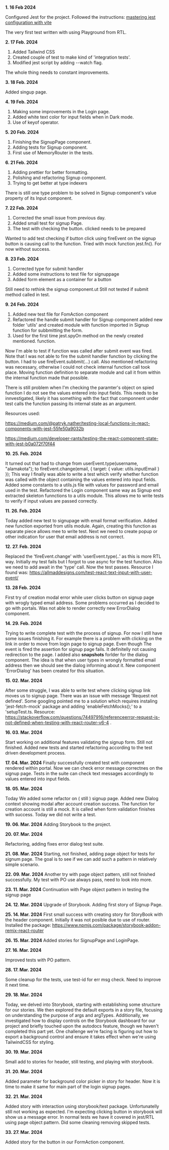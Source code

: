 **1. **16 Feb 2024****

Configured Jest for the project.
Followed the instructions: 
[mastering jest configuration with vite](https://dev.to/shmbajaj/mastering-jest-configuration-for-react-typescript-projects-with-vite-a-step-by-step-guide-4k4b)

The very first test written with using Playground from RTL.


**2. **17 Feb. 2024****



1. Added Tailwind CSS
2. Created couple of test to make kind of 'integration tests'.
3. Modified jest script by adding --watch flag.

The whole thing needs to constant improvements.


**3. **18 Feb. 2024****

Added singup page.


**4. **19 Feb. 2024****

1. Making some improvements in the Login page.
2. Added white text color for input fields when in Dark mode.
3. Use of keyof operator.

**5. **20 Feb. 2024****

1. Finishing the SignupPage component.
2. Adding tests for Signup component.
3. First use of MemoryRouter in the tests.

**6. **21 Feb. 2024****

1. Adding prettier for better formatting.
2. Polishing and refactoring Signup component.
3. Trying to get better at type indexers

There is still one type problem to be solved in Signup component's value property of its Input component.

**7. **22 Feb. 2024****

1. Corrected the small issue from previous day.
2. Added small test for signup Page.
3. The test with checking the button. clicked needs to be prepared

Wanted to add test checking if button click using fireEvent on the signup button is causing call to the function. Tried with mock function jest.fn().
For now without success.

**8. **23 Feb. 2024****

1. Corrected type for submit handler
2. Added some instructions to test file for signuppage
3. Added form element as a container for a button

Still need to rethink the signup component.ut 
Still not tested if submit method called in test.

**9. **24 Feb. 2024****

1. Added new test file for FomAction component
2. Refactored the handle submit handler for Signup component added new folder 'utils' and created module with function imported in Signup function for subbmitting the form.
3. Used for the first time jest.spyOn method on the newly created mentioned. function.

Now I'm able to test if function was called after submit event was fired. Note that I was not able to fire the submit handler function by clicking the button. I had to use fireEvent.subbmit(...) call. Also mentioned refactoring was necessary, otherwise I could not check internal function call took place. Moving function definition to separate module and call it from within the internal function made that possible.

There is still problem when I'm checking the paramter's object on spied function I do not see the values entered into input fields.
This needs to be innvestigated, likely it has something with the fact that componnent under test calls the function passing its internal state as an argument.

Resources used:

https://medium.com/@patryk.nather/testing-local-functions-in-react-components-with-jest-55fe50a9032b

https://medium.com/developer-rants/testing-the-react-component-state-with-jest-b0a072f70f44

**10. 25. Feb. 2024**

It turned out that had to change from userEvent.type(username, "alamakota"); to fireEvent.change(email, { target: { value: utils.inputEmail } });
This way I finally was able to write a test which verify whether function was called with the object containing the values entered into input fields. Added some constants to a utils.js file with values for password and email used in the test.
Refactored the Login component same way as Signup end extracted skeleton funnctions to a utils module. This allows me to write tests to verify if input values are passed correctly.


**11. 26. Feb. 2024**

Today added new test to signupage with email format verification. Added new function exported from utils module. Again, creating this function as separate piece allows mee to write test.
Next we need to create popup or other indication for user that email address is not correct.

**12. 27. Feb. 2024**

Replaced the 'fireEvent.change' with 'userEvent.type(..' as this is more RTL way. 
Initially my test fails but I forgot to use async for the test function. Also we need to add await in the 'type' call. Now the test passes.
Resource I found was: https://allmaddesigns.com/test-react-text-input-with-user-event/

**13. 28 Feb. 2024**

First try of creation modal error while user clicks button on signup page with wrogly typed email address. Some problems occurred as I decided to go with portals. Was not able to render correctly new ErrorDialog component.

**14. 29. Feb. 2024**

Trying to write complete test with the process of signup.
For now I still have some issues finishing it. For example there is a problem with clicking on the link in order to move from login page to signup page. Even though The event is fired the assertion for signup page fails. It definitelly not causing redirection to the page. I added also __snapshots__ forlder for the dialog component. The idea is that when user types in wrongly formatted email address then we should see the dialog informing about it. New component 'ErrorDialog' has been created for this situation.

**15. 02. Mar. 2024**

After some struggle, I was able to write test where clicking signup link moves us to signup page. There was an issue with message 'Request not defined'. Some googling pointed me to a solution which requires instaling 'jest-fetch-mock' package and adding 'enableFetchMocks();' to a 'setupTest.ts. Resource: https://stackoverflow.com/questions/74497916/referenceerror-request-is-not-defined-when-testing-with-react-router-v6-4 .

**16. 03. Mar. 2024**

Start working on additional features validating the signup form.
Still not finished. Added new tests and started refactoring according to the test driven development process.

**17. 04. Mar. 2024**
Finally successfully created test with component rendered within portal. Now we can check error message correctnes on the signup page.
Tests in the suite can check text messages accordingly to values entered into input fields.

**18. 05. Mar. 2024**

Today We added some refactor on ( still ) signup page. Added new Dialog context showing modal after account creation success.
The function for creation account is still a mock. It is called when form validation finishes with success.
Today we did not write a test.

**19. 06. Mar. 2024**
Adding Storybook to the project.

**20. 07. Mar. 2024**

Refactoring, adding fixes error dialog test suite.

**21. 08. Mar. 2024**
Starting, not finished, adding page object for tests for signum page.
The goal is to see if we can add such a pattern in relatively simple scenario.

**22. 09. Mar. 2024**
Another try with page object pattern, still not finished successfully.
My test with PO use always pass, need to look into more.

**23. 11. Mar. 2024**
Continuation with Page object pattern in testing the signup page

**24. 12. Mar. 2024**
Upgrade of Storybook. Adding first story of Signup Page.

**25. 14. Mar. 2024**
First small success with creating story for StoryBook with the header component.
Initially it was not posible due to use of router. Installed the package:
https://www.npmjs.com/package/storybook-addon-remix-react-router

**26. 15. Mar. 2024**
Added stories for SignupPage and LoginPage.

**27. 16. Mar. 2024**

Improved tests with PO pattern.

**28. 17. Mar. 2024**

Some cleanup for the tests, use test-id for err msg check. Need to improve it next time.

**29. 18. Mar. 2024**

Today, we delved into Storybook, starting with establishing some structure for our stories. We then explored the default exports in a story file, focusing on understanding the purpose of args and argTypes. Additionally, we investigated how to display controls on the Storybook dashboard for our project and briefly touched upon the autodocs feature, though we haven't completed this part yet. One challenge we're facing is figuring out how to export a background control and ensure it takes effect when we're using TailwindCSS for styling.

**30. 19. Mar. 2024**

Small add to stories for header, still testing, and playing with storybook.

**31. 20. Mar. 2024**

Added parameter for background color picker in story for header. Now it is time to make it same for main part of the login signup pages.

**32. 21. Mar. 2024**

Added story with interaction using storybook/test package. Unfortunatelly still not working as expected.
I'm expecting clicking button in storybook will show us a message error. In normal tests we have it covered in 
jest/RTL using page object pattern. Did some cleaning removing skipped tests.

**33. 27. Mar. 2024**

Added story for the button in our FormAction component.
